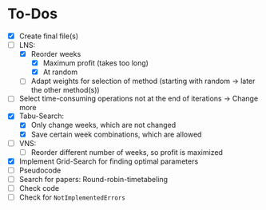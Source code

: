 # To-Dos

- [x] Create final file(s)
- [ ] LNS:
  - [x] Reorder weeks
    - [x] Maximum profit (takes too long)
    - [x] At random
  - [ ] Adapt weights for selection of method (starting with random -> later the other method(s))
- [ ] Select time-consuming operations not at the end of iterations -> Change more 
- [x] Tabu-Search:
  - [x] Only change weeks, which are not changed
  - [x] Save certain week combinations, which are allowed
- [ ] VNS:
  - [ ] Reorder different number of weeks, so profit is maximized
- [x] Implement Grid-Search for finding optimal parameters
- [ ] Pseudocode
- [ ] Search for papers: Round-robin-timetabeling
- [ ] Check code
- [ ] Check for `NotImplementedErrors`